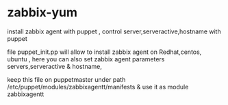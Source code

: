 zabbix-yum
==========

install zabbix agent with puppet , control server,serveractive,hostname with puppet

file puppet_init.pp will allow to install zabbix agent on Redhat,centos, ubuntu ,
here you can also set zabbix agent parameters  servers,serveractive  & hostname,

keep this file on puppetmaster under path /etc/puppet/modules/zabbixagentt/manifests & use it as module zabbixagentt

